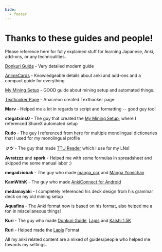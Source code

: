 ```yaml
---
hide:
  - footer
---
```

# Thanks to these guides and people!
Please reference here for fully explained stuff for learning Japanese, Anki, add-ons, or any technicalities.

[Donkuri Guide](https://donkuri.github.io/learn-japanese/) - Very detailed modern guide

[AnimeCards](https://animecards.site/) - Knowledgeable details about anki and add-ons and a compact guide for everything

[My Mining Setup](https://rentry.co/mining) - GOOD guide about mining setup and automated things.

[Texthooker Page](https://anacreondjt.gitlab.io/docs/texthooker/) - Anacreon created Texthooker page

**Marv** - Helped me a lot in regards to script and formatting -- good guy too!

**stegatxins0** - The guy that created the [My Mining Setup](https://rentry.co/mining), where I referenced ShareX automated setup

**Rudo** - The guy I referenced from [here](https://gist.github.com/Rudo2204/55f418885c2447ccbdc95b0511e20336) for multiple monolingual dictionaries that I used for my monolingual profile

**ッツ** - The guy that made [TTU Reader](https://reader.ttsu.app/) which I use for my LNs!

**Avratzzz** and **spork**  - Helped me with some formulas in spreadsheet and skipped me some manual labor :)

**megadziobak** - The guy who made [manga_ocr](https://github.com/kha-white/manga-ocr) and [Manga Yomichan](https://github.com/kha-white/mokuro)

**KamWithK** - The guy who made  [AnkiConnect for Android](https://github.com/KamWithK/AnkiconnectAndroid)

**medamayaki** - I completely referenced his deck design from his grammar deck on my old mining setup

**Aquafina** - The Anki format now is based on his format, also helped me a ton in miscellaneous things!

**Kuri** - The guy who made [Donkuri Guide](https://donkuri.github.io/learn-japanese/), [Lapis](https://github.com/donkuri/lapis) and [Kaishi 1.5K](https://github.com/donkuri/Kaishi)

**Ruri** - Helped made the [Lapis](https://github.com/donkuri/lapis) Format

All my anki related content are a mixed of guides/people who helped me towards my settings.